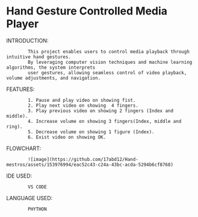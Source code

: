 # Hand Gesture Controlled Media Player
INTRODUCTION:
            
            This project enables users to control media playback through intuitive hand gestures. 
            By leveraging computer vision techniques and machine learning algorithms, the system interprets 
            user gestures, allowing seamless control of video playback, volume adjustments, and navigation.
FEATURES:

            1. Pause and play video on showing fist.
            2. Play next video on showing  4 fingers.
            3. Play previous video on showing 2 fingers (Index and middle).
            4. Increase volume on showing 3 fingers(Index, middle and ring).
            5. Decrease volume on showing 1 figure (Index).
            6. Exist video on showing OK.
FLOWCHART:

            ![image](https://github.com/17abd12/Hand-mestros/assets/153976994/eac52c43-c24a-43bc-acda-5294b6cf8768)
            
IDE USED:
          
            VS CODE
            
LANGUAGE USED:

            PHYTHON

